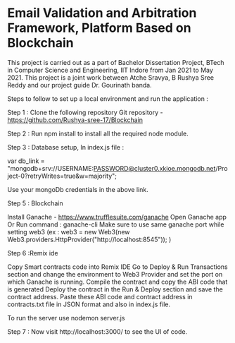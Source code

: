 # Email Validation and Arbitration Framework, Platform Based on Blockchain

This project is carried out as a part of Bachelor Dissertation Project, BTech in Computer Science and Engineering, IIT Indore from Jan 2021 to May 2021. This project is a joint work between Atche Sravya, B Rushya Sree Reddy and our project guide Dr. Gourinath banda.


Steps to follow to set up a local environment and run the application :

Step 1 : Clone the following repository
Git repository - https://github.com/Rushya-sree-17/Blockchain

Step 2 : Run npm install to install all the required node module.

Step 3 : Database setup, 
In index.js file :
 
var db_link = "mongodb+srv://USERNAME:PASSWORD@cluster0.xkioe.mongodb.net/Project-0?retryWrites=true&w=majority";

Use your mongoDb credentials in the above link.

Step 5 : Blockchain

Install Ganache - https://www.trufflesuite.com/ganache
Open Ganache app 
Or
Run command : ganache-cli
Make sure to use same ganache port while setting web3
(ex : 	web3 = new Web3(new Web3.providers.HttpProvider("http://localhost:8545")); )

Step 6 :Remix ide 

Copy Smart contracts code into Remix IDE
Go to Deploy & Run Transactions section and change the environment to Web3 Provider and set the port on which Ganache is running.
Compile the contract and copy the ABI code that is generated
Deploy the contract in the Run & Deploy section and save the contract address.
Paste these ABI code and contract address in contracts.txt file in JSON format and also in index.js file.

To run the server use nodemon server.js

Step 7 : Now visit http://localhost:3000/  to see the UI of code.
